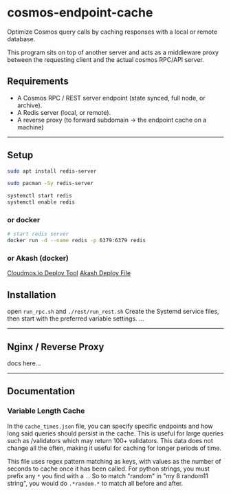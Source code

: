 # cosmos-endpoint-cache

Optimize Cosmos query calls by caching responses with a local or remote database.

This program sits on top of another server and acts as a middleware proxy between the requesting client and the actual cosmos RPC/API server.

## Requirements

- A Cosmos RPC / REST server endpoint (state synced, full node, or archive).
- A Redis server (local, or remote).
- A reverse proxy (to forward subdomain -> the endpoint cache on a machine)

---

## Setup

```sh
sudo apt install redis-server

sudo pacman -Sy redis-server

systemctl start redis
systemctl enable redis
```

### or docker

```sh
# start redis server
docker run -d --name redis -p 6379:6379 redis
```

### or Akash (docker)

[Cloudmos.io Deploy Tool](https://cloudmos.io/cloud-deploy)
[Akash Deploy File](https://github.com/akash-network/awesome-akash/blob/master/redis/deploy.yaml)

## Installation

open `run_rpc.sh` and `./rest/run_rest.sh`
Create the Systemd service files, then start with the preferred variable settings.
...

---

## Nginx / Reverse Proxy

docs here...

---

## Documentation

### Variable Length Cache

In the `cache_times.json` file, you can specify specific endpoints and how long said queries should persist in the cache.
This is useful for large queries such as /validators which may return 100+ validators. This data does not change all the often, making it useful for caching for longer periods of time.

This file uses regex pattern matching as keys, with values as the number of seconds to cache once it has been called.
For python strings, you must prefix any `*` you find with a `.`. So to match "random" in "my 8 random11 string", you would do `.*random.*` to match all before and after.

